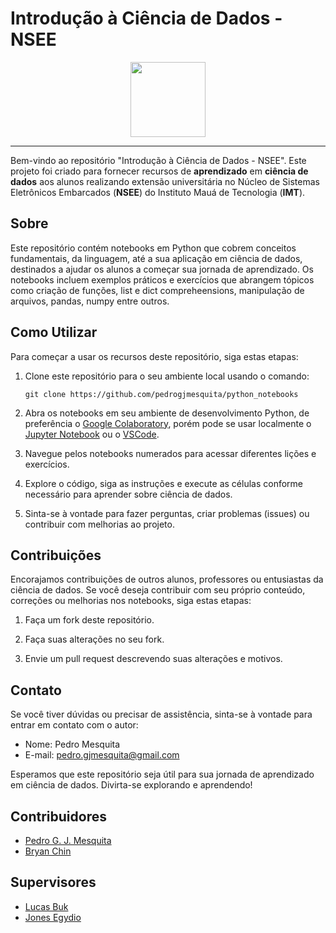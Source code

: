 # Introdução à Ciência de Dados - NSEE
<p align="center">
  <img src="https://nsee.maua.br/wp-content/uploads/2023/05/logo_nsee_white.svg",width=200, height=120/>
</p>

___

Bem-vindo ao repositório "Introdução à Ciência de Dados - NSEE". Este projeto foi criado para fornecer recursos de **aprendizado** em **ciência de dados** aos alunos realizando extensão universitária no Núcleo de Sistemas Eletrônicos Embarcados (**NSEE**) do Instituto Mauá de Tecnologia (**IMT**).

## Sobre

Este repositório contém notebooks em Python que cobrem conceitos fundamentais, da linguagem, até a sua aplicação em ciência de dados, destinados a ajudar os alunos a começar sua jornada de aprendizado. Os notebooks incluem exemplos práticos e exercícios que abrangem tópicos como criação de funções, list e dict compreheensions, manipulação de arquivos, pandas, numpy entre outros.

## Como Utilizar

Para começar a usar os recursos deste repositório, siga estas etapas:

1. Clone este repositório para o seu ambiente local usando o comando:

    ```git clone https://github.com/pedrogjmesquita/python_notebooks```


2. Abra os notebooks em seu ambiente de desenvolvimento Python, de preferência o [Google Colaboratory](#https://research.google.com/colaboratory/), porém pode se usar localmente o [Jupyter Notebook](#https://jupyter.org/) ou o [VSCode](#https://code.visualstudio.com/).

3. Navegue pelos notebooks numerados para acessar diferentes lições e exercícios.

4. Explore o código, siga as instruções e execute as células conforme necessário para aprender sobre ciência de dados.

5. Sinta-se à vontade para fazer perguntas, criar problemas (issues) ou contribuir com melhorias ao projeto.

## Contribuições

Encorajamos contribuições de outros alunos, professores ou entusiastas da ciência de dados. Se você deseja contribuir com seu próprio conteúdo, correções ou melhorias nos notebooks, siga estas etapas:

1. Faça um fork deste repositório.

2. Faça suas alterações no seu fork.

3. Envie um pull request descrevendo suas alterações e motivos.

## Contato

Se você tiver dúvidas ou precisar de assistência, sinta-se à vontade para entrar em contato com o autor:

- Nome: Pedro Mesquita
- E-mail: pedro.gjmesquita@gmail.com

Esperamos que este repositório seja útil para sua jornada de aprendizado em ciência de dados. Divirta-se explorando e aprendendo!

## Contribuidores

 - [Pedro G. J. Mesquita ](#https://github.com/pedrogjmesquita)
 - [Bryan Chin](#https://github.com/LORDCHIN)

 ## Supervisores

 - [Lucas Buk](#https://github.com/Lucas-Buk)
 - [Jones Egydio](#https://github.com/jegydio)


